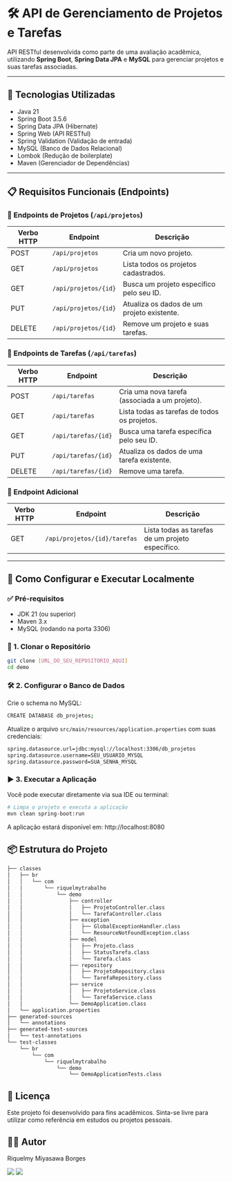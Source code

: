 # 🛠️ API de Gerenciamento de Projetos e Tarefas

API RESTful desenvolvida como parte de uma avaliação acadêmica, utilizando **Spring Boot**, **Spring Data JPA** e **MySQL** para gerenciar projetos e suas tarefas associadas.

---

## 🚀 Tecnologias Utilizadas

- Java 21  
- Spring Boot 3.5.6  
- Spring Data JPA (Hibernate)  
- Spring Web (API RESTful)  
- Spring Validation (Validação de entrada)  
- MySQL (Banco de Dados Relacional)  
- Lombok (Redução de boilerplate)  
- Maven (Gerenciador de Dependências)  

---

## 📋 Requisitos Funcionais (Endpoints)

### 🔹 Endpoints de Projetos (`/api/projetos`)

| Verbo HTTP | Endpoint              | Descrição                                  |
|------------|-----------------------|--------------------------------------------|
| POST       | `/api/projetos`       | Cria um novo projeto.                      |
| GET        | `/api/projetos`       | Lista todos os projetos cadastrados.       |
| GET        | `/api/projetos/{id}`  | Busca um projeto específico pelo seu ID.   |
| PUT        | `/api/projetos/{id}`  | Atualiza os dados de um projeto existente. |
| DELETE     | `/api/projetos/{id}`  | Remove um projeto e suas tarefas.          |

### 🔹 Endpoints de Tarefas (`/api/tarefas`)

| Verbo HTTP | Endpoint              | Descrição                                       |
|------------|-----------------------|-------------------------------------------------|
| POST       | `/api/tarefas`        | Cria uma nova tarefa (associada a um projeto).  |
| GET        | `/api/tarefas`        | Lista todas as tarefas de todos os projetos.    |
| GET        | `/api/tarefas/{id}`   | Busca uma tarefa específica pelo seu ID.        |
| PUT        | `/api/tarefas/{id}`   | Atualiza os dados de uma tarefa existente.      |
| DELETE     | `/api/tarefas/{id}`   | Remove uma tarefa.                              |

### 🔹 Endpoint Adicional

| Verbo HTTP | Endpoint                        | Descrição                                      |
|------------|----------------------------------|------------------------------------------------|
| GET        | `/api/projetos/{id}/tarefas`    | Lista todas as tarefas de um projeto específico.|

---

## 🔧 Como Configurar e Executar Localmente

### ✅ Pré-requisitos

- JDK 21 (ou superior)  
- Maven 3.x  
- MySQL (rodando na porta 3306)

### 📁 1. Clonar o Repositório

```bash
git clone [URL_DO_SEU_REPOSITORIO_AQUI]
cd demo
```

### 🛠️ 2. Configurar o Banco de Dados

Crie o schema no MySQL:

```bash
CREATE DATABASE db_projetos;
```

Atualize o arquivo `src/main/resources/application.properties` com suas credenciais:

```bash
spring.datasource.url=jdbc:mysql://localhost:3306/db_projetos
spring.datasource.username=SEU_USUARIO_MYSQL
spring.datasource.password=SUA_SENHA_MYSQL
```

### ▶️ 3. Executar a Aplicação

Você pode executar diretamente via sua IDE ou terminal:

```bash
# Limpa o projeto e executa a aplicação
mvn clean spring-boot:run
```

A aplicação estará disponível em: http://localhost:8080

## 📦 Estrutura do Projeto
```bash
├── classes
│   ├── br
│   │   └── com
│   │       └── riquelmytrabalho
│   │           └── demo
│   │               ├── controller
│   │               │   ├── ProjetoController.class
│   │               │   └── TarefaController.class
│   │               ├── exception
│   │               │   ├── GlobalExceptionHandler.class
│   │               │   └── ResourceNotFoundException.class
│   │               ├── model
│   │               │   ├── Projeto.class
│   │               │   ├── StatusTarefa.class
│   │               │   └── Tarefa.class
│   │               ├── repository
│   │               │   ├── ProjetoRepository.class
│   │               │   └── TarefaRepository.class
│   │               ├── service
│   │               │   ├── ProjetoService.class
│   │               │   └── TarefaService.class
│   │               └── DemoApplication.class
│   └── application.properties
├── generated-sources
│   └── annotations
├── generated-test-sources
│   └── test-annotations
└── test-classes
    └── br
        └── com
            └── riquelmytrabalho
                └── demo
                    └── DemoApplicationTests.class
```

## 📝 Licença

Este projeto foi desenvolvido para fins acadêmicos.
Sinta-se livre para utilizar como referência em estudos ou projetos pessoais.

## 🙋‍♂️ Autor

Riquelmy Miyasawa Borges

<a href="mailto:riquelmymiyasawaborges@gmail.com"><img src="https://img.shields.io/badge/-Gmail-%23333?style=for-the-badge&logo=gmail&logoColor=white" target="_blank"></a>
  <a href="https://www.linkedin.com/in/riquelmy-miyasawa-borges" target="_blank"><img src="https://img.shields.io/badge/-LinkedIn-%230077B5?style=for-the-badge&logo=linkedin&logoColor=white"></a>
